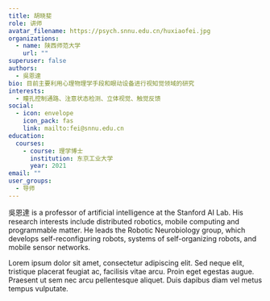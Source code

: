 ```yaml
---
title: 胡晓斐
role: 讲师
avatar_filename: https://psych.snnu.edu.cn/huxiaofei.jpg
organizations:
  - name: 陕西师范大学
    url: ""
superuser: false
authors:
  - 吳恩達
bio: 目前主要利用心理物理学手段和眼动设备进行视知觉领域的研究
interests:
  - 瞳孔控制通路、注意状态检测、立体视觉、触觉反馈
social:
  - icon: envelope
    icon_pack: fas
    link: mailto:fei@snnu.edu.cn
education:
  courses:
    - course: 理学博士
      institution: 东京工业大学
      year: 2021
email: ""
user_groups:
  - 导师
---
```


吳恩達 is a professor of artificial intelligence at the Stanford AI Lab. His research interests include distributed robotics, mobile computing and programmable matter. He leads the Robotic Neurobiology group, which develops self-reconfiguring robots, systems of self-organizing robots, and mobile sensor networks.

Lorem ipsum dolor sit amet, consectetur adipiscing elit. Sed neque elit, tristique placerat feugiat ac, facilisis vitae arcu. Proin eget egestas augue. Praesent ut sem nec arcu pellentesque aliquet. Duis dapibus diam vel metus tempus vulputate.
